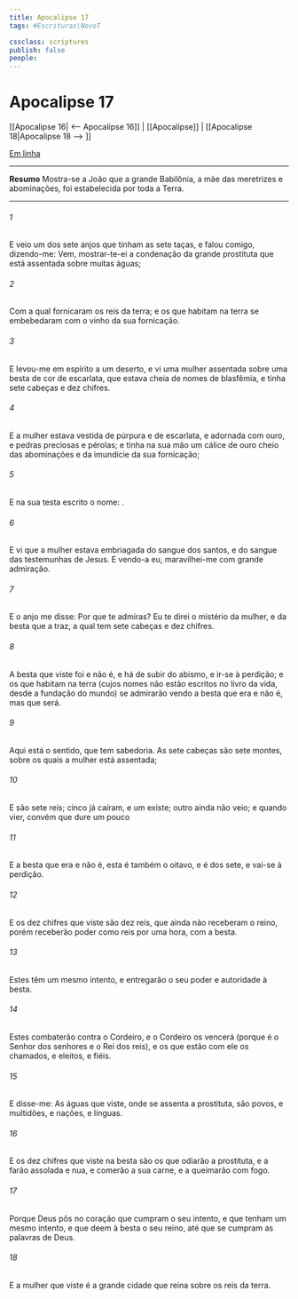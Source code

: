 ```yaml
---
title: Apocalipse 17
tags: #Escrituras\NovoT

cssclass: scriptures
publish: false
people:
---
```


# Apocalipse 17
[[Apocalipse 16| <-- Apocalipse 16]] | [[Apocalipse]] | [[Apocalipse 18|Apocalipse 18 --> ]]

[Em linha](https://churchofjesuschrist.org/study/scriptures/nt/rev/17?lang=por)

---
__Resumo__
Mostra-se a João que a grande Babilônia, a mãe das meretrizes e abominações, foi estabelecida por toda a Terra.

---
###### 1 
E veio um dos sete anjos que tinham as sete taças, e falou comigo, dizendo-me: Vem, mostrar-te-ei a condenação da grande prostituta que está assentada sobre muitas águas;

###### 2 
Com a qual fornicaram os reis da terra; e os que habitam na terra se embebedaram com o vinho da sua fornicação.

###### 3 
E  levou-me em espírito a um deserto, e vi uma mulher assentada sobre uma besta de cor de escarlata, que estava cheia de nomes de blasfêmia, e tinha sete cabeças e dez chifres.

###### 4 
E a mulher estava vestida de púrpura e de escarlata, e adornada com ouro, e pedras preciosas e pérolas; e tinha na sua mão um cálice de ouro cheio das abominações e da imundície da sua fornicação;

###### 5 
E na sua testa escrito o nome: .

###### 6 
E vi que a mulher estava embriagada do sangue dos santos, e do sangue das testemunhas de Jesus. E vendo-a eu, maravilhei-me com grande admiração.

###### 7 
E o anjo me disse: Por que te admiras? Eu te direi o mistério da mulher, e da besta que a traz, a qual tem sete cabeças e dez chifres.

###### 8 
A besta que viste foi e  não é, e há de subir do abismo, e ir-se à perdição; e os que habitam na terra (cujos nomes não estão escritos no livro da vida, desde a fundação do mundo) se admirarão vendo a besta que era e  não é, mas que será.

###### 9 
Aqui está o sentido, que tem sabedoria. As sete cabeças são sete montes, sobre os quais a mulher está assentada;

###### 10 
E são  sete reis; cinco já caíram, e um existe; outro ainda não veio; e quando vier, convém que dure um pouco 

###### 11 
E a besta que era e  não é, esta é também o oitavo, e é dos sete, e vai-se à perdição.

###### 12 
E os dez chifres que viste são dez reis, que ainda não receberam o reino, porém receberão poder como reis por uma hora,  com a besta.

###### 13 
Estes têm um mesmo intento, e entregarão o seu poder e autoridade à besta.

###### 14 
Estes combaterão contra o Cordeiro, e o Cordeiro os vencerá (porque é o Senhor dos senhores e o Rei dos reis), e os que estão com ele  os chamados, e eleitos, e fiéis.

###### 15 
E disse-me: As águas que viste, onde se assenta a prostituta, são povos, e multidões, e nações, e línguas.

###### 16 
E os dez chifres que viste na besta são os que odiarão a prostituta, e a farão assolada e nua, e comerão a sua carne, e a queimarão com fogo.

###### 17 
Porque Deus  pôs no coração que cumpram o seu intento, e que tenham um mesmo intento, e que deem à besta o seu reino, até que se cumpram as palavras de Deus.

###### 18 
E a mulher que viste é a grande cidade que reina sobre os reis da terra.

